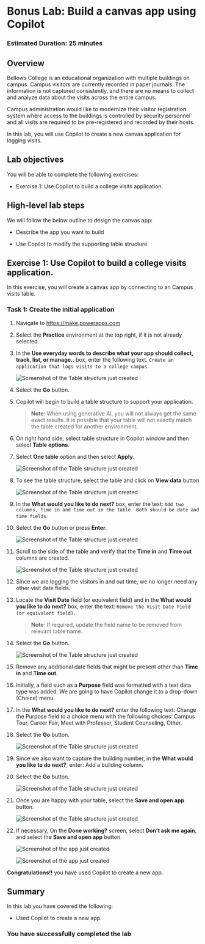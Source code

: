 # Bonus Lab: Build a canvas app using Copilot

### Estimated Duration: 25 minutes

## Overview

Bellows College is an educational organization with multiple buildings on campus. Campus visitors are currently recorded in paper journals. The information is not captured consistently, and there are no means to collect and analyze data about the visits across the entire campus.

Campus administration would like to modernize their visitor registration system where access to the buildings is controlled by security personnel and all visits are required to be pre-registered and recorded by their hosts.

In this lab, you will use Copilot to create a new canvas application for logging visits. 

## Lab objectives

You will be able to complete the following exercises:

+ Exercise 1: Use Copilot to build a college visits application.

## High-level lab steps

We will follow the below outline to design the canvas app:

- Describe the app you want to build

- Use Copilot to modify the supporting table structure

## Exercise 1: Use Copilot to build a college visits application.

In this exercise, you will create a canvas app by connecting to an Campus visits table.

### Task 1: Create the initial application

1. Navigate to https://make.powerapps.com

1. Select the **Practice<inject key="DeploymentID" enableCopy="false"/>** environment at the top right, if it is not already selected.

1. In the **Use everyday words to describe what your app should collect, track, list, or manage..** box, enter the following text. `Create an application that logs visits to a college campus`. 

    ![Screenshot of the Table structure just created](media/blab1.png)

1. Select the **Go** button.

1. Copilot will begin to build a table structure to support your application. 

   >**Note**: When using generative AI, you will not always get the same exact results. It is possible that your table will not exactly match the table created for another environment. 

1. On right hand side, select table structure in Copilot window and then select **Table options**.

1. Select **One table** option and then select **Apply**.
 
    ![Screenshot of the Table structure just created](media/blab2.png)

1. To see the table structure, select the table and click on **View data** button 

    ![Screenshot of the Table structure just created](media/blab3.png)

1. In the **What would you like to do next?** box, enter the text: `Add two columns, Time in and Time out in the table. Both should be date and time fields`. 

1. Select the **Go** button or press **Enter**. 

    ![Screenshot of the Table structure just created](media/blab4.png)

1. Scroll to the side of the table and verify that the **Time in** and **Time out** columns are created. 

    ![Screenshot of the Table structure just created](media/blab5.png)

1. Since we are logging the visitors in and out time, we no longer need any other visit date fields. 

1. Locate the **Visit Date** field (or equivalent field) and in the **What would you like to do next?** box, enter the text: `Remove the Visit Date Field (or equivalent field)`. 

   >**Note**: If required, update the field name to be removed from relevant table name.

1. Select the **Go** button. 

    ![Screenshot of the Table structure just created](media/blab7.png)

1. Remove any additional date fields that might be present other than **Time in** and **Time out**. 

1. Initially, a field such as a **Purpose** field was formatted with a text data type was added. We are going to have Copilot change it to a drop-down (Choice) menu. 

1. In the **What would you like to do next?** enter the following text: Change the Purpose field to a choice menu with the following choices: Campus Tour, Career Fair, Meet with Professor, Student Counseling, Other. 

1. Select the **Go** button. 

    ![Screenshot of the Table structure just created](media/blab8.png)

1. Since we also want to capture the building number, in the **What would you like to do next?**, enter: Add a building column. 

1. Select the **Go** button. 

    ![Screenshot of the Table structure just created](media/blab12.png)

1. Once you are happy with your table, select the **Save and open app** button. 

    ![Screenshot of the Table structure just created](media/blab9.png)

1. If necessary, On the **Done working?** screen, select **Don’t ask me again**, and select the **Save and open app** button. 

    ![Screenshot of the app just created](media/blab10.png)

    ![Screenshot of the app just created](media/blab11.png)

**Congratulations!!** you have used Copilot to create a new app. 

## Summary

In this lab you have covered the following:

-   Used Copilot to create a new app. 

### You have successfully completed the lab
